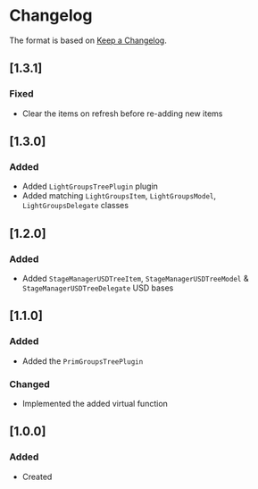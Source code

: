 # Changelog
The format is based on [Keep a Changelog](https://keepachangelog.com/en/1.0.0/).

## [1.3.1]
### Fixed
- Clear the items on refresh before re-adding new items

## [1.3.0]
### Added
- Added `LightGroupsTreePlugin` plugin
- Added matching `LightGroupsItem`, `LightGroupsModel`, `LightGroupsDelegate` classes

## [1.2.0]
### Added
- Added `StageManagerUSDTreeItem`, `StageManagerUSDTreeModel` & `StageManagerUSDTreeDelegate` USD bases

## [1.1.0]
### Added
- Added the `PrimGroupsTreePlugin`

### Changed
- Implemented the added virtual function

## [1.0.0]
### Added
- Created
